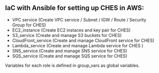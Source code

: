IaC with Ansible for setting up CHES in AWS:
------------------------------------------
- VPC service (Create VPC service / Subnet / IGW / Route / Security Group for CHES)
- EC2_instance (Create EC2 instaces and key pair for CHES)
- S3_service (Create and manage S3 buckets for CHES)
- CloudFront_service (Create and manage CloudFront service for CHES)
- Lambda_service (Create and manage Lambda service for CHES )
- SNS_service (Create and manage SNS service for CHES)
- SQS_service (Create and manage SQS service for CHES)

Variables for each role is defined in group_vars as global variables.
